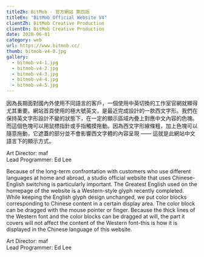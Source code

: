 ```yaml
---
titleZh: BitMob · 官方網站 第四版
titleEn: "BitMob Official Website V4"
clientZh: BitMob Creative Production
clientEn: BitMob Creative Production
date: 2020-06-01
category: web
url: https://www.bitmob.cc/
thumb: bitmob-v4-0.jpg
gallery:
  - bitmob-v4-1.jpg
  - bitmob-v4-2.jpg
  - bitmob-v4-3.jpg
  - bitmob-v4-4.jpg
  - bitmob-v4-5.jpg
---
```


因為長期面對國內外使用不同語言的客戶，一個使用中英切換的工作室官網就顯得尤其重要。網站首頁使用的極大號英文，是最近完成設計的一款西文字形。我們在保持英文字形設計不變的狀態下，在一定的顯示區域內疊上對應中文內容的色塊。而這個色塊可以用鼠標指針或手指觸摸拖動。因為西文字形線條粗，加上色塊可以隨意拖動，它遮蓋的部分並不會影響西文字體的內容呈現 —— 這就是此網站中文語言下的顯示方式。

Art Director: maf<br/>Lead Programmer: Ed Lee

<!-- lang -->

Because of the long-term confrontation with customers who use different languages at home and abroad, a studio official website that uses Chinese-English switching is particularly important. The Greatest English used on the homepage of the website is a Western-style glyph recently completed. While keeping the English glyph design unchanged, we put color blocks corresponding to Chinese content in a certain display area. The color block can be dragged with the mouse pointer or finger. Because the thick lines of the Western font and the color blocks can be dragged at will, the part it covers will not affect the content of the Western font-this is how it is displayed in the Chinese language of this website.

Art Director: maf<br/>Lead Programmer: Ed Lee
